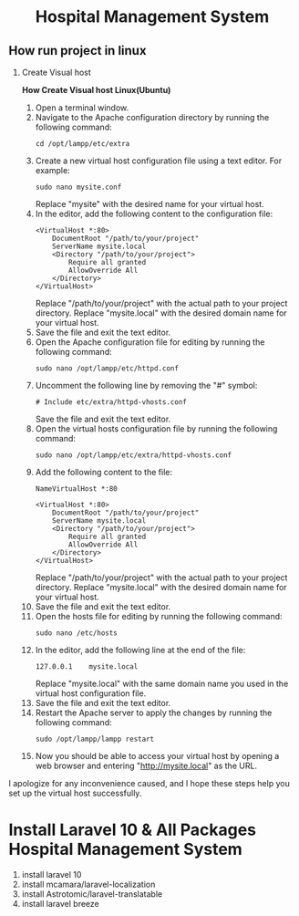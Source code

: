 # <p align="center">Hospital Management System</p>


## How run project in linux

1) Create Visual host 

    **How Create Visual host Linux(Ubuntu)**

   1. Open a terminal window.
   2. Navigate to the Apache configuration directory by running the following command:
      ```
      cd /opt/lampp/etc/extra
      ```
   3. Create a new virtual host configuration file using a text editor. For example:
      ```
      sudo nano mysite.conf
      ```
      Replace "mysite" with the desired name for your virtual host.
   4. In the editor, add the following content to the configuration file:
      ```
      <VirtualHost *:80>
          DocumentRoot "/path/to/your/project"
          ServerName mysite.local
          <Directory "/path/to/your/project">
              Require all granted
              AllowOverride All
          </Directory>
      </VirtualHost>
      ```
      Replace "/path/to/your/project" with the actual path to your project directory.
      Replace "mysite.local" with the desired domain name for your virtual host.
   5. Save the file and exit the text editor.
   6. Open the Apache configuration file for editing by running the following command:
      ```
      sudo nano /opt/lampp/etc/httpd.conf
      ```
   7. Uncomment the following line by removing the "#" symbol:
      ```
      # Include etc/extra/httpd-vhosts.conf
      ```
      Save the file and exit the text editor.
   8. Open the virtual hosts configuration file by running the following command:
      ```
      sudo nano /opt/lampp/etc/extra/httpd-vhosts.conf
      ```
   9. Add the following content to the file:
      ```
      NameVirtualHost *:80

      <VirtualHost *:80>
          DocumentRoot "/path/to/your/project"
          ServerName mysite.local
          <Directory "/path/to/your/project">
              Require all granted
              AllowOverride All
          </Directory>
      </VirtualHost>
      ```
      Replace "/path/to/your/project" with the actual path to your project directory.
      Replace "mysite.local" with the desired domain name for your virtual host.
   10. Save the file and exit the text editor.
   11. Open the hosts file for editing by running the following command:
       ```
       sudo nano /etc/hosts
       ```
   12. In the editor, add the following line at the end of the file:
       ```
       127.0.0.1    mysite.local
       ```
       Replace "mysite.local" with the same domain name you used in the virtual host configuration file.
   13. Save the file and exit the text editor.
   14. Restart the Apache server to apply the changes by running the following command:
       ```
       sudo /opt/lampp/lampp restart
       ```
   15. Now you should be able to access your virtual host by opening a web browser and entering "http://mysite.local" as the URL.

I apologize for any inconvenience caused, and I hope these steps help you set up the virtual host successfully.

# Install Laravel 10 & All Packages Hospital Management System

1) install laravel 10
2) install mcamara/laravel-localization
3) install Astrotomic/laravel-translatable
4) install laravel breeze
